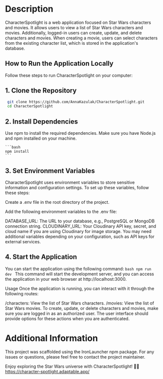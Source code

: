 # Description
CharacterSpotlight is a web application focused on Star Wars characters and movies. It allows users to view a list of Star Wars characters and movies. Additionally, logged-in users can create, update, and delete characters and movies. When creating a movie, users can select characters from the existing character list, which is stored in the application's database.

## How to Run the Application Locally
Follow these steps to run CharacterSpotlight on your computer:

## 1. Clone the Repository

   ```bash
    git clone https://github.com/AnnaKazulak/CharacterSpotlight.git
    cd CharacterSpotlight
   ```
## 2. Install Dependencies
Use npm to install the required dependencies. Make sure you have Node.js and npm installed on your machine.

    ```bash
    npm install
    ```
##  3. Set Environment Variables
CharacterSpotlight uses environment variables to store sensitive information and configuration settings. To set up these variables, follow these steps:

Create a .env file in the root directory of the project.

Add the following environment variables to the .env file:

DATABASE_URL: The URL to your database, e.g., PostgreSQL or MongoDB connection string.
CLOUDINARY_URL: Your Cloudinary API key, secret, and cloud name if you are using Cloudinary for image storage.
You may need additional variables depending on your configuration, such as API keys for external services.

## 4. Start the Application
You can start the application using the following command:
    ```bash
    npm run dev
    ```
This command will start the development server, and you can access the application in your web browser at http://localhost:3000.

Usage
Once the application is running, you can interact with it through the following routes:

/characters: View the list of Star Wars characters.
/movies: View the list of Star Wars movies.
To create, update, or delete characters and movies, make sure you are logged in as an authorized user. The user interface should provide options for these actions when you are authenticated.

# Additional Information
This project was scaffolded using the IronLauncher npm package.
For any issues or questions, please feel free to contact the project maintainer.

Enjoy exploring the Star Wars universe with CharacterSpotlight! 🌟🚀
https://character-spotlight.adaptable.app/ 
 
